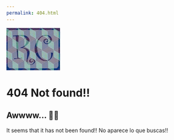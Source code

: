 ```yaml
---
permalink: 404.html
---
```


![404](images/logoP.jpg "Error 404")

# 404 Not found!!

## Awwww... 🤦‍♂️

It seems that it has not been found!! No aparece lo que buscas!!
